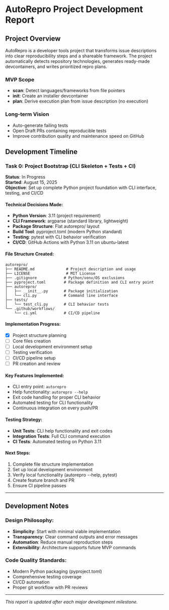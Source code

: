 # AutoRepro Project Development Report

## Project Overview
AutoRepro is a developer tools project that transforms issue descriptions into clear reproducibility steps and a shareable framework. The project automatically detects repository technologies, generates ready-made devcontainers, and writes prioritized repro plans.

### MVP Scope
- **scan**: Detect languages/frameworks from file pointers
- **init**: Create an installer devcontainer  
- **plan**: Derive execution plan from issue description (no execution)

### Long-term Vision
- Auto-generate failing tests
- Open Draft PRs containing reproducible tests
- Improve contribution quality and maintenance speed on GitHub

## Development Timeline

### Task 0: Project Bootstrap (CLI Skeleton + Tests + CI)
**Status**: In Progress  
**Started**: August 15, 2025  
**Objective**: Set up complete Python project foundation with CLI interface, testing, and CI/CD

#### Technical Decisions Made:
- **Python Version**: 3.11 (project requirement)
- **CLI Framework**: argparse (standard library, lightweight)
- **Package Structure**: Flat autorepro/ layout
- **Build Tool**: pyproject.toml (modern Python standard)
- **Testing**: pytest with CLI behavior verification
- **CI/CD**: GitHub Actions with Python 3.11 on ubuntu-latest

#### File Structure Created:
```
autorepro/
├── README.md              # Project description and usage
├── LICENSE                # MIT License
├── .gitignore            # Python/venv/OS exclusions
├── pyproject.toml        # Package definition and CLI entry point
├── autorepro/
│   ├── __init__.py       # Package initialization
│   └── cli.py            # Command line interface
├── tests/
│   └── test_cli.py       # CLI behavior tests
└── .github/workflows/
    └── ci.yml            # CI/CD pipeline
```

#### Implementation Progress:
- [x] Project structure planning
- [ ] Core files creation
- [ ] Local development environment setup
- [ ] Testing verification
- [ ] CI/CD pipeline setup
- [ ] PR creation and review

#### Key Features Implemented:
- CLI entry point: `autorepro`
- Help functionality: `autorepro --help`
- Exit code handling for proper CLI behavior
- Automated testing for CLI functionality
- Continuous integration on every push/PR

#### Testing Strategy:
- **Unit Tests**: CLI help functionality and exit codes
- **Integration Tests**: Full CLI command execution
- **CI Tests**: Automated testing on Python 3.11

#### Next Steps:
1. Complete file structure implementation
2. Set up local development environment
3. Verify local functionality (autorepro --help, pytest)
4. Create feature branch and PR
5. Ensure CI pipeline passes

---

## Development Notes

### Design Philosophy:
- **Simplicity**: Start with minimal viable implementation
- **Transparency**: Clear command outputs and error messages  
- **Automation**: Reduce manual reproduction steps
- **Extensibility**: Architecture supports future MVP commands

### Code Quality Standards:
- Modern Python packaging (pyproject.toml)
- Comprehensive testing coverage
- CI/CD automation
- Proper git workflow with PR reviews

---

*This report is updated after each major development milestone.*